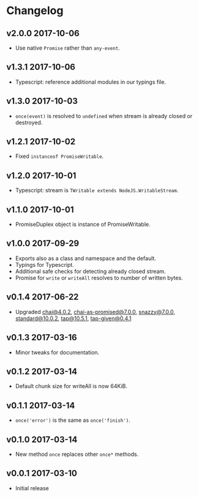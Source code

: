 # Changelog

## v2.0.0 2017-10-06

  * Use native `Promise` rather than `any-event`.

## v1.3.1 2017-10-06

  * Typescript: reference additional modules in our typings file.

## v1.3.0 2017-10-03

  * `once(event)` is resolved to `undefined` when stream is already closed or
    destroyed.

## v1.2.1 2017-10-02

  * Fixed `instanceof PromiseWritable`.

## v1.2.0 2017-10-01

  * Typescript: stream is `TWritable extends NodeJS.WritableStream`.

## v1.1.0 2017-10-01

  * PromiseDuplex object is instance of PromiseWritable.

## v1.0.0 2017-09-29

  * Exports also as a class and namespace and the default.
  * Typings for Typescript.
  * Additional safe checks for detecting already closed stream.
  * Promise for `write` or `writeAll` resolves to number of written bytes.

## v0.1.4 2017-06-22

  * Upgraded chai@4.0.2, chai-as-promised@7.0.0, snazzy@7.0.0,
    standard@10.0.2, tap@10.5.1, tap-given@0.4.1

## v0.1.3 2017-03-16

  * Minor tweaks for documentation.

## v0.1.2 2017-03-14

  * Default chunk size for writeAll is now 64KiB.

## v0.1.1 2017-03-14

  * `once('error')` is the same as `once('finish')`.

## v0.1.0 2017-03-14

  * New method `once` replaces other `once*` methods.

## v0.0.1 2017-03-10

  * Initial release
